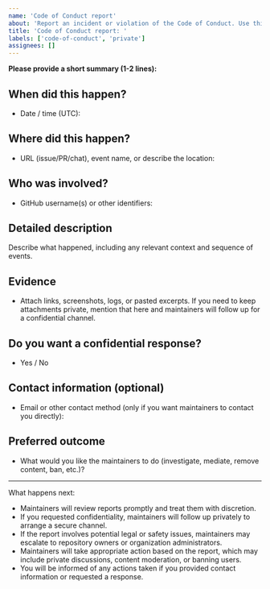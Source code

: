 ```yaml
---
name: 'Code of Conduct report'
about: 'Report an incident or violation of the Code of Conduct. Use this to report behavior confidentially to the maintainers.'
title: 'Code of Conduct report: '
labels: ['code-of-conduct', 'private']
assignees: []
---
```


**Please provide a short summary (1-2 lines):**

## When did this happen?

- Date / time (UTC):

## Where did this happen?

- URL (issue/PR/chat), event name, or describe the location:

## Who was involved?

- GitHub username(s) or other identifiers:

## Detailed description

Describe what happened, including any relevant context and sequence of events.

## Evidence

- Attach links, screenshots, logs, or pasted excerpts. If you need to keep attachments private, mention that here and maintainers will follow up for a confidential channel.

## Do you want a confidential response?

- Yes / No

## Contact information (optional)

- Email or other contact method (only if you want maintainers to contact you directly):

## Preferred outcome

- What would you like the maintainers to do (investigate, mediate, remove content, ban, etc.)?

---

What happens next:

- Maintainers will review reports promptly and treat them with discretion.
- If you requested confidentiality, maintainers will follow up privately to arrange a secure channel.
- If the report involves potential legal or safety issues, maintainers may escalate to repository owners or organization administrators.
- Maintainers will take appropriate action based on the report, which may include private discussions, content moderation, or banning users.
- You will be informed of any actions taken if you provided contact information or requested a response.
